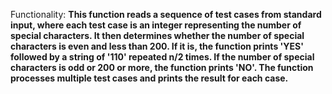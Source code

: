 Functionality: **This function reads a sequence of test cases from standard input, where each test case is an integer representing the number of special characters. It then determines whether the number of special characters is even and less than 200. If it is, the function prints 'YES' followed by a string of '110' repeated n/2 times. If the number of special characters is odd or 200 or more, the function prints 'NO'. The function processes multiple test cases and prints the result for each case.**